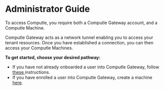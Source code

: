 # Administrator Guide

To access Computle, you require both a Computle Gateway account, and a Computle Machine.

Computle Gateway acts as a network tunnel enabling you to access your tenant resources. Once you have established a connection, you can then access your Computle Machines.&#x20;

**To get started, choose your desired pathway:**

* If you have not already onboarded a user into Computle Gateway, follow [these ](gateway-deployment.md)instructions.&#x20;
* If you have enrolled a user into Computle Gateway, create a machine [here](portals.md).&#x20;

